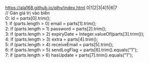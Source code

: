 https://ala168.github.io/qlhv/index.html
0|1|2|3|4|5|6|7
</br>// Gán giá trị vào biến</br>
O: id = parts[0].trim();</br>
1: if (parts.length > 0) email = parts[1].trim();</br>
2: if (parts.length > 1) password = parts[2].trim();</br>
3: if (parts.length > 2) expiryDate = Integer.valueOf(parts[3].trim());</br>
4: if (parts.length > 3) extra = parts[4].trim();</br>
5: if (parts.length > 4) receiveEmail = parts[5].trim();</br>
6: if (parts.length > 5) sendLogFlag = parts[6].trim().equals("1");</br>
7: if (parts.length > 6) hasUpdate = parts[7].trim().equals("1");</br>
